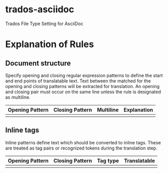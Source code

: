 # trados-asciidoc
Trados File Type Setting for AsciiDoc

# Explanation of Rules
## Document structure

Specify opening and closing regular expression patterns to define the start and end points of translatable text. Text between the matched for the opening and closing patterns will be extracted for translation. An opening and closing pair must occur on the same line unless the rule is designated as multiline.

| Opening Pattern | Closing Pattern | Multiline | Explanation |
| ----------- | ----------- | ----------- | ----------- |
|             |             |             |             |

## Inline tags
Inline patterns define text which should be converted to inline tags. These are treated as tag pairs or recognized tokens during the translation step.

| Opening Pattern | Closing Pattern | Tag type | Translatable |
| ----------- | ----------- | ----------- | ----------- |
|             |             |             |             |

